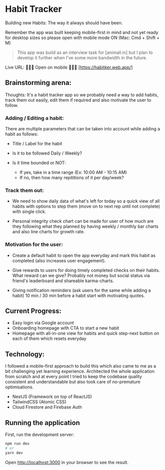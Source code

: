 # Habit Tracker

Building new Habits: The way it always should have been.

Remember the app was built keeping mobile-first in mind and not yet ready for desktop sizes so please open with mobile mode ON (Mac: Cmd + Shift + M)

> This app was build as an interview task for [animall.in] but I plan to develop it further when I've some more bandwidth in the future.

Live URL: 🙏🙏🙏 Open on mobile 🙏🙏🙏 [https://habitker.web.app/]

## Brainstorming arena:

Thoughts:
It's a habit tracker app so we probably need a way to add habits, track them out easily, edit them if required and also motivate the user to follow.

### Adding / Editing a habit:

There are multiple parameters that can be taken into account while adding a habit as follows:

- Title / Label for the habit

- Is it to be followed Daily / Weekly?

- Is it time bounded or NOT:
	- If yes, take in a time range (Ex: 10:00 AM - 10:15 AM)
	- If no, then how many repititions of it per day/week?
		

### Track them out:

- We need to show daily data of what's left for today so a quick view of all habits with options to step them (move on to next rep until not complete) with single click.

- Personal integrity check chart can be made for user of how much are they following what they planned by having weekly / monthly bar charts and also line charts for growth rate.

### Motivation for the user:

- Create a default habit to open the app everyday and mark this habit as completed (also increases user engagement).

- Give rewards to users for doing timely completed checks on their habits. What reward can we give? Probably not money but social status via friend's leaderboard and shareable karma-charts.

- Giving notification reminders (ask users for the same while adding a habit) 10 min / 30 min before a habit start with motivating quotes.


## Current Progress:

- Easy login via Google account
- Onboarding homepage with CTA to start a new habit
- Homepage with all-in-one view for habits and quick step-next button on each of them which resets everyday

## Technology:

I followed a mobile-first approach to build this which also came to me as a bit challenging yet learning experience.
Architected the whole application from scratch and at every point I tried to keep the codebase quality consistent and understandable but also took care of no-premature optimisations.

- NextJS (Framework on top of ReactJS)
- TailwindCSS (Atomic CSS)
- Cloud Firestore and Firebase Auth


## Running the application

First, run the development server:

```bash
npm run dev
# or
yarn dev
```

Open [http://localhost:3000](http://localhost:3000) in your browser to see the result.
